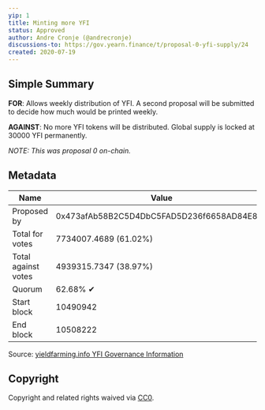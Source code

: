 ```yaml
---
yip: 1
title: Minting more YFI
status: Approved
author: Andre Cronje (@andrecronje)
discussions-to: https://gov.yearn.finance/t/proposal-0-yfi-supply/24
created: 2020-07-19
---
```


## Simple Summary

**FOR**: Allows weekly distribution of YFI. A second proposal will be submitted to decide how much would be printed weekly.

**AGAINST**: No more YFI tokens will be distributed. Global supply is locked at 30000 YFI permanently.

*NOTE: This was proposal 0 on-chain.*

## Metadata

| Name                | Value                                      |
|---------------------|--------------------------------------------|
| Proposed by         | 0x473afAb58B2C5D4DbC5FAD5D236f6658AD84E83b |
| Total for votes     | 7734007.4689 (61.02%)                      |
| Total against votes | 4939315.7347 (38.97%)                      |
| Quorum              | 62.68% ✔                                   |
| Start block         | 10490942                                   |
| End block           | 10508222                                   |

Source: [yieldfarming.info YFI Governance Information](https://yieldfarming.info/yearn/vote/)

## Copyright
Copyright and related rights waived via [CC0](https://creativecommons.org/publicdomain/zero/1.0/).
